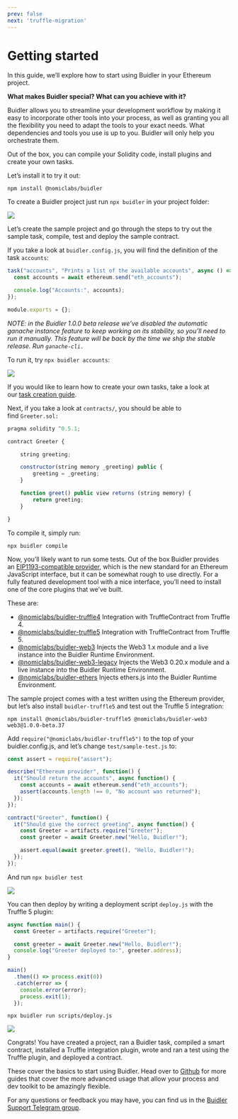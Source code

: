 ```yaml
---
prev: false
next: 'truffle-migration'
---
```

# Getting started

In this guide, we’ll explore how to start using Buidler in your Ethereum project.

**What makes Buidler special? What can you achieve with it?**

Buidler allows you to streamline your development workflow by making it easy to incorporate other tools into your process, as well as granting you all the flexibility you need to adapt the tools to your exact needs. What dependencies and tools you use is up to you. Buidler will only help you orchestrate them.

Out of the box, you can compile your Solidity code, install plugins and create your own tasks.

Let’s install it to try it out:

`npm install @nomiclabs/buidler`

To create a Buidler project just run `npx buidler` in your project folder:

![](https://cdn-images-1.medium.com/max/1600/1*Ri6bdhh0eIJTJT31dy6DhQ.png)

Let’s create the sample project and go through the steps to try out the sample task, compile, test and deploy the sample contract.

If you take a look at `buidler.config.js`, you will find the definition of the task `accounts`:

```js
task("accounts", "Prints a list of the available accounts", async () => {
  const accounts = await ethereum.send("eth_accounts");

  console.log("Accounts:", accounts);
});

module.exports = {};
```

*NOTE: in the Buidler 1.0.0 beta release we’ve disabled the automatic ganache instance feature to keep working on its stability, so you’ll need to run it manually. This feature will be back by the time we ship the stable release. Run `ganache-cli.`*

To run it, try `npx buidler accounts`:

![](https://cdn-images-1.medium.com/max/1600/1*2bJCtJV4kjvmWt85mY3wTg.png)

If you would like to learn how to create your own tasks, take a look at our [task creation guide](https://medium.com/nomic-labs-blog/how-to-create-a-buidler-task-55658aa89aff).

Next, if you take a look at `contracts/`, you should be able to find `Greeter.sol:`

```js
pragma solidity ^0.5.1;

contract Greeter {

    string greeting;

    constructor(string memory _greeting) public {
        greeting = _greeting;
    }

    function greet() public view returns (string memory) {
        return greeting;
    }

}
```

To compile it, simply run:

`npx buidler compile`

Now, you’ll likely want to run some tests. Out of the box Buidler provides an [EIP1193-compatible provider](https://eips.ethereum.org/EIPS/eip-1193), which is the new standard for an Ethereum JavaScript interface, but it can be somewhat rough to use directly. For a fully featured development tool with a nice interface, you’ll need to install one of the core plugins that we’ve built.

These are:

- [@nomiclabs/buidler-truffle4](https://github.com/nomiclabs/buidler-truffle4) Integration with TruffleContract from Truffle 4.
- [@nomiclabs/buidler-truffle5](https://github.com/nomiclabs/buidler-truffle5) Integration with TruffleContract from Truffle 5.
- [@nomiclabs/buidler-web3](https://github.com/nomiclabs/buidler-web3) Injects the Web3 1.x module and a live instance into the Buidler Runtime Environment.
- [@nomiclabs/buidler-web3-legacy](https://github.com/nomiclabs/buidler-web3-legacy) Injects the Web3 0.20.x module and a live instance into the Buidler Runtime Environment.
- [@nomiclabs/buidler-ethers](https://github.com/nomiclabs/buidler-ethers) Injects ethers.js into the Buidler Runtime Environment.

The sample project comes with a test written using the Ethereum provider, but let’s also install `buidler-truffle5` and test out the Truffle 5 integration:

`npm install @nomiclabs/buidler-truffle5 @nomiclabs/buidler-web3 web3@1.0.0-beta.37`

Add `require("@nomiclabs/buidler-truffle5")` to the top of your buidler.config.js, and let’s change `test/sample-test.js` to:

```js
const assert = require("assert");

describe("Ethereum provider", function() {
  it("Should return the accounts", async function() {
    const accounts = await ethereum.send("eth_accounts");
    assert(accounts.length !== 0, "No account was returned");
  });
});

contract("Greeter", function() {
  it("Should give the correct greeting", async function() {
    const Greeter = artifacts.require("Greeter");
    const greeter = await Greeter.new("Hello, Buidler!");

    assert.equal(await greeter.greet(), "Hello, Buidler!");
  });
});
```

And run `npx buidler test`

![](https://cdn-images-1.medium.com/max/1600/1*jI5V8qIjm6_iz7mFxxsFPg.png)

You can then deploy by writing a deployment script `deploy.js` with the Truffle 5 plugin:

```js
async function main() {
  const Greeter = artifacts.require("Greeter");

  const greeter = await Greeter.new("Hello, Buidler!");
  console.log("Greeter deployed to:", greeter.address);
}

main()
  .then(() => process.exit(0))
  .catch(error => {
    console.error(error);
    process.exit(1);
  });
```

`npx buidler run scripts/deploy.js`

![](https://cdn-images-1.medium.com/max/1600/1*QQFgWhKhpnpLeU4FX18sSg.png)

Congrats! You have created a project, ran a Buidler task, compiled a smart contract, installed a Truffle integration plugin, wrote and ran a test using the Truffle plugin, and deployed a contract.

These cover the basics to start using Buidler. Head over to [Github](https://github.com/nomiclabs/buidler) for more guides that cover the more advanced usage that allow your process and dev toolkit to be amazingly flexible.

For any questions or feedback you may have, you can find us in the [Buidler Support Telegram group](http://t.me/BuidlerSupport).